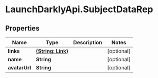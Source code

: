 # LaunchDarklyApi.SubjectDataRep

## Properties

Name | Type | Description | Notes
------------ | ------------- | ------------- | -------------
**links** | [**{String: Link}**](Link.md) |  | [optional] 
**name** | **String** |  | [optional] 
**avatarUrl** | **String** |  | [optional] 


